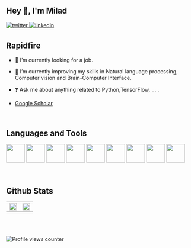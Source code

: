 ## Hey 👋, I'm Milad   
  
<a href="https://twitter.com/milad_solo" target="_blank">
<img src=https://img.shields.io/badge/twitter-%2300acee.svg?&style=for-the-badge&logo=twitter&logoColor=white alt=twitter style="margin-bottom: 5px;" />
</a>
<a href="https://www.linkedin.com/in/miladsoleymani/" target="_blank">
<img src=https://img.shields.io/badge/linkedin-%231E77B5.svg?&style=for-the-badge&logo=linkedin&logoColor=white alt=linkedin style="margin-bottom: 5px;" />
</a>


## Rapidfire  
- 🔭 I’m currently looking for a job.  
  

- 🌱 I’m currently improving my skills in Natural language processing, Computer vision and Brain-Computer Interface.  
  

- ❓ Ask me about anything related to Python,TensorFlow, ... .  
  
-  [Google Scholar](https://scholar.google.com/citations?view_op=list_works&hl=en&user=PUq5PtEAAAAJ)
<br/>  


## Languages and Tools  
<code><img height="50" src="https://www.vectorlogo.zone/logos/python/python-horizontal.svg"></code>
<code><img height="50" src="https://seeklogo.com/images/M/matlab-logo-AE6C96A5DD-seeklogo.com.png"></code>
<code><img height="50" src="https://www.vectorlogo.zone/logos/tensorflow/tensorflow-ar21.svg"></code>
<code><img height="50" src="https://www.vectorlogo.zone/logos/pytorch/pytorch-ar21.svg"></code>
<code><img height="50" src="https://seeklogo.com/images/S/scikit-learn-logo-8766D07E2E-seeklogo.com.png"></code>
<code><img height="50" src="https://seeklogo.com/images/A/amazon-web-services-aws-logo-6C2E3DCD3E-seeklogo.com.png"></code>
<code><img height="50" src="https://seeklogo.com/images/D/django-logo-182231C1BB-seeklogo.com.png"></code>
<code><img height="50" src="https://www.vectorlogo.zone/logos/git-scm/git-scm-ar21.svg"></code>
<code><img height="50" src="https://seeklogo.com/images/L/Latex-logo-5EAE2E278A-seeklogo.com.png"></code>


<br/>  

## Github Stats  
<table><tr><td valign="top" width="50%">

<img src="https://github-readme-stats.vercel.app/api?username=MiladSoleymani&show_icons=true&count_private=true&hide_border=true" align="center" style="width: 100%;" />

</td><td valign="top" width="50%">

<img src="https://github-readme-stats.vercel.app/api/top-langs/?username=MiladSoleymani&hide_border=true&layout=compact" align="center" style="width: 100%;" />

</td></tr></table>  

<br/>  

  

<br/>  

![Profile views counter](https://komarev.com/ghpvc/?username=MiladSoleymani&&style=flat-square)  
  

<br/>  
